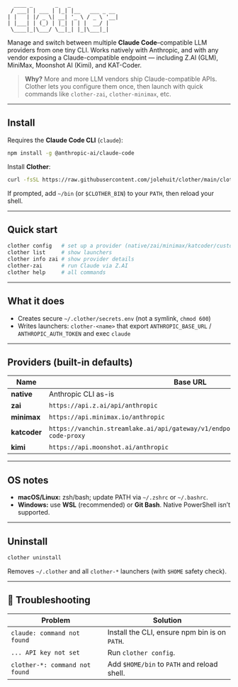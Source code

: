 ```text
  ____ _       _   _               
 / ___| | ___ | |_| |__   ___ _ __ 
| |   | |/ _ \| __| '_ \ / _ \ '__|
| |___| | (_) | |_| | | |  __/ |   
 \____|_|\___/ \__|_| |_|\___|_|   
```

Manage and switch between multiple **Claude Code**–compatible LLM providers from one tiny CLI.
Works natively with Anthropic, and with any vendor exposing a Claude-compatible endpoint — including Z.AI (GLM), MiniMax, Moonshot AI (Kimi), and KAT-Coder.

> **Why?** More and more LLM vendors ship Claude-compatible APIs. Clother lets you configure them once, then launch with quick commands like `clother-zai`, `clother-minimax`, etc.

---

## Install

Requires the **Claude Code CLI** (`claude`):

```bash
npm install -g @anthropic-ai/claude-code
```

Install **Clother**:

```bash
curl -fsSL https://raw.githubusercontent.com/jolehuit/clother/main/clother.sh | bash
```

If prompted, add `~/bin` (or `$CLOTHER_BIN`) to your `PATH`, then reload your shell.

---

## Quick start

```bash
clother config   # set up a provider (native/zai/minimax/katcoder/custom)
clother list     # show launchers
clother info zai # show provider details
clother-zai      # run Claude via Z.AI
clother help     # all commands
```

---

## What it does

* Creates secure `~/.clother/secrets.env` (not a symlink, `chmod 600`)
* Writes launchers: `clother-<name>` that export `ANTHROPIC_BASE_URL` / `ANTHROPIC_AUTH_TOKEN` and exec `claude`

---

## Providers (built-in defaults)

| Name         | Base URL                                                                                   | Required Env                   |
| ------------ | ------------------------------------------------------------------------------------------ | ------------------------------ |
| **native**   | Anthropic CLI as-is                                                                        | —                              |
| **zai**      | `https://api.z.ai/api/anthropic`                                                           | `ZAI_API_KEY`                  |
| **minimax**  | `https://api.minimax.io/anthropic`                                                         | `MINIMAX_API_KEY`              |
| **katcoder** | `https://vanchin.streamlake.ai/api/gateway/v1/endpoints/$VC_ENDPOINT_ID/claude-code-proxy` | `VC_API_KEY`, `VC_ENDPOINT_ID` |
| **kimi**     | `https://api.moonshot.ai/anthropic`                                                        | `KIMI_API_KEY`                   |

---

## OS notes

* **macOS/Linux:** zsh/bash; update PATH via `~/.zshrc` or `~/.bashrc`.
* **Windows:** use **WSL** (recommended) or **Git Bash**. Native PowerShell isn’t supported.

---

## Uninstall

```bash
clother uninstall
```

Removes `~/.clother` and all `clother-*` launchers (with `$HOME` safety check).

---

## 🧭 Troubleshooting

| Problem                        | Solution                                      |
| ------------------------------ | --------------------------------------------- |
| `claude: command not found`    | Install the CLI, ensure npm bin is on `PATH`. |
| `... API key not set`          | Run `clother config`.                         |
| `clother-*: command not found` | Add `$HOME/bin` to `PATH` and reload shell.   |
